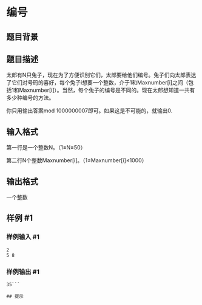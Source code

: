# 编号

## 题目背景



## 题目描述

太郎有N只兔子，现在为了方便识别它们，太郎要给他们编号。兔子们向太郎表达了它们对号码的喜好，每个兔子i想要一个整数，介于1和Maxnumber[i]之间（包括1和Maxnumber[i]）。当然，每个兔子的编号是不同的。现在太郎想知道一共有多少种编号的方法。

你只用输出答案mod 1000000007即可。如果这是不可能的，就输出0.


## 输入格式

第一行是一个整数N。（1≤N≤50）

第二行N个整数Maxnumber[i]。（1≤Maxnumber[i]≤1000）


## 输出格式

一个整数


## 样例 #1

### 样例输入 #1
```
2
5 8
```

### 样例输出 #1

```
35```

## 提示


